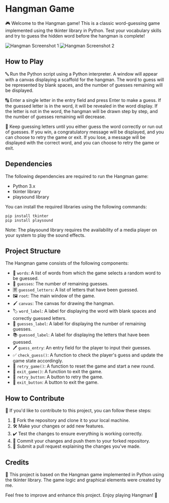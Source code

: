 # Hangman Game

🎮 Welcome to the Hangman game! This is a classic word-guessing game implemented using the tkinter library in Python. Test your vocabulary skills and try to guess the hidden word before the hangman is complete! 

![Hangman Screenshot 1](screenshots/1.png)
![Hangman Screenshot 2](screenshots/2.png)

## How to Play

🔤 Run the Python script using a Python interpreter. A window will appear with a canvas displaying a scaffold for the hangman. The word to guess will be represented by blank spaces, and the number of guesses remaining will be displayed.

🔠 Enter a single letter in the entry field and press Enter to make a guess. If the guessed letter is in the word, it will be revealed in the word display. If the letter is not in the word, the hangman will be drawn step by step, and the number of guesses remaining will decrease.

🔄 Keep guessing letters until you either guess the word correctly or run out of guesses. If you win, a congratulatory message will be displayed, and you can choose to retry the game or exit. If you lose, a message will be displayed with the correct word, and you can choose to retry the game or exit.

## Dependencies

The following dependencies are required to run the Hangman game:

- Python 3.x
- tkinter library
- playsound library

You can install the required libraries using the following commands:

```
pip install tkinter
pip install playsound
```

Note: The playsound library requires the availability of a media player on your system to play the sound effects.

## Project Structure

The Hangman game consists of the following components:

- 📝 `words`: A list of words from which the game selects a random word to be guessed.
- 🔢 `guesses`: The number of remaining guesses.
- 🈲 `guessed_letters`: A list of letters that have been guessed.
- 🖼️ `root`: The main window of the game.
- 🖌️ `canvas`: The canvas for drawing the hangman.
- 🏷️ `word_label`: A label for displaying the word with blank spaces and correctly guessed letters.
- 🎯 `guesses_label`: A label for displaying the number of remaining guesses.
- 📚 `guessed_label`: A label for displaying the letters that have been guessed.
- 🖊️ `guess_entry`: An entry field for the player to input their guesses.
- ✅ `check_guess()`: A function to check the player's guess and update the game state accordingly.
- 🔁 `retry_game()`: A function to reset the game and start a new round.
- 🛑 `exit_game()`: A function to exit the game.
- 🔁 `retry_button`: A button to retry the game.
- 🛑 `exit_button`: A button to exit the game.

## How to Contribute

🎁 If you'd like to contribute to this project, you can follow these steps:

1. 🍴 Fork the repository and clone it to your local machine.
2. 🛠️ Make your changes or add new features.
3. ✔️ Test the changes to ensure everything is working correctly.
4. 📝 Commit your changes and push them to your forked repository.
5. 🔄 Submit a pull request explaining the changes you've made.

## Credits

🙌 This project is based on the Hangman game implemented in Python using the tkinter library. The game logic and graphical elements were created by me.

Feel free to improve and enhance this project. Enjoy playing Hangman! 🎉
